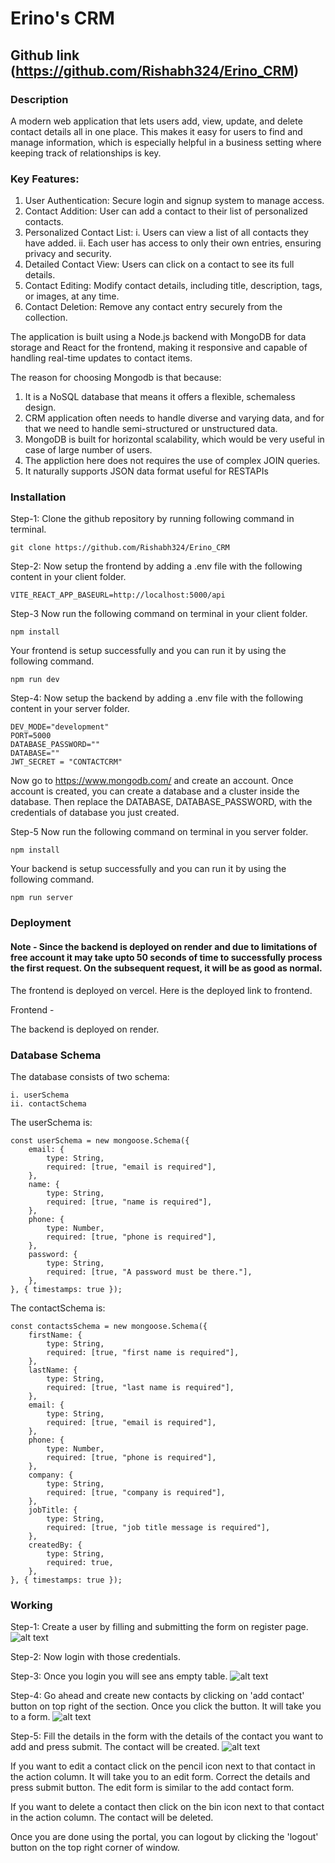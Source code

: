 # Erino's CRM

## Github link (https://github.com/Rishabh324/Erino_CRM)

### Description

A modern web application that lets users add, view, update, and delete contact details all in one place. This makes it easy for users to find and manage information, which is especially helpful in a business setting where keeping track of relationships is key.

### Key Features:

1. User Authentication: Secure login and signup system to manage access.
2. Contact Addition: User can add a contact to their list of personalized contacts.
3. Personalized Contact List:
    i. Users can view a list of all contacts they have added.
    ii. Each user has access to only their own entries, ensuring privacy and security.
4. Detailed Contact View: Users can click on a contact to see its full details.
5. Contact Editing: Modify contact details, including title, description, tags, or images, at any time.
6. Contact Deletion: Remove any contact entry securely from the collection.

The application is built using a Node.js backend with MongoDB for data storage and React for the frontend, making it responsive and capable of handling real-time updates to contact items.

The reason for choosing Mongodb is that because:

1. It is a NoSQL database that means it offers a flexible, schemaless design.
2. CRM application often needs to handle diverse and varying data, and for that we need to handle semi-structured or unstructured data.
3. MongoDB is built for horizontal scalability, which would be very useful in case of large number of users.
4. The appliction here does not requires the use of complex JOIN queries.
5. It naturally supports JSON data format useful for RESTAPIs

### Installation

Step-1: Clone the github repository by running following command in terminal.
```
git clone https://github.com/Rishabh324/Erino_CRM
```

Step-2: Now setup the frontend by adding a .env file with the following content in your client folder.
```
VITE_REACT_APP_BASEURL=http://localhost:5000/api
```

Step-3 Now run the following command on terminal in your client folder.
```
npm install
```

Your frontend is setup successfully and you can run it by using the following command.
```
npm run dev
``` 

Step-4: Now setup the backend by adding a .env file with the following content in your server folder.
```
DEV_MODE="development"
PORT=5000
DATABASE_PASSWORD=""
DATABASE=""
JWT_SECRET = "CONTACTCRM"
```

Now go to https://www.mongodb.com/ and create an account. Once account is created, you can create a database and a cluster inside the database. Then replace the DATABASE, DATABASE_PASSWORD, with the credentials of database you just created.

Step-5 Now run the following command on terminal in you server folder.
```
npm install
```

Your backend is setup successfully and you can run it by using the following command.
```
npm run server
``` 

### Deployment

#### Note - Since the backend is deployed on render and due to limitations of free account it may take upto 50 seconds of time to successfully process the first request. On the subsequent request, it will be as good as normal. 

The frontend is deployed on vercel. Here is the deployed link to frontend.

Frontend - 

The backend is deployed on render. 

### Database Schema

The database consists of two schema:
    
    i. userSchema
    ii. contactSchema

The userSchema is:
```
const userSchema = new mongoose.Schema({
    email: {
        type: String,
        required: [true, "email is required"],
    },
    name: {
        type: String,
        required: [true, "name is required"],
    },
    phone: {
        type: Number,
        required: [true, "phone is required"],
    },
    password: {
        type: String,
        required: [true, "A password must be there."],
    },
}, { timestamps: true });
```

The contactSchema is:
```
const contactsSchema = new mongoose.Schema({
    firstName: {
        type: String,
        required: [true, "first name is required"],
    },
    lastName: {
        type: String,
        required: [true, "last name is required"],
    },
    email: {
        type: String,
        required: [true, "email is required"],
    },
    phone: {
        type: Number,
        required: [true, "phone is required"],
    },
    company: {
        type: String,
        required: [true, "company is required"],
    },
    jobTitle: {
        type: String,
        required: [true, "job title message is required"],
    },
    createdBy: {
        type: String,
        required: true,
    },
}, { timestamps: true });
```

### Working

Step-1: Create a user by filling and submitting the form on register page.
![alt text](assets/image.png)

Step-2: Now login with those credentials.

Step-3: Once you login you will see ans empty table.
![alt text](assets/image-1.png)

Step-4: Go ahead and create new contacts by clicking on 'add contact' button on top right of the section. Once you click the button. It will take you to a form.
![alt text](assets/image-2.png)

Step-5: Fill the details in the form with the details of the contact you want to add and press submit. The contact will be created.
![alt text](assets/image-3.png)

If you want to edit a contact click on the pencil icon next to that contact in the action column. It will take you to an edit form. Correct the details and press submit button. The edit form is similar to the add contact form.

If you want to delete a contact then click on the bin icon next to that contact in the action column. The contact will be deleted.

Once you are done using the portal, you can logout by clicking the 'logout' button on the top right corner of window.